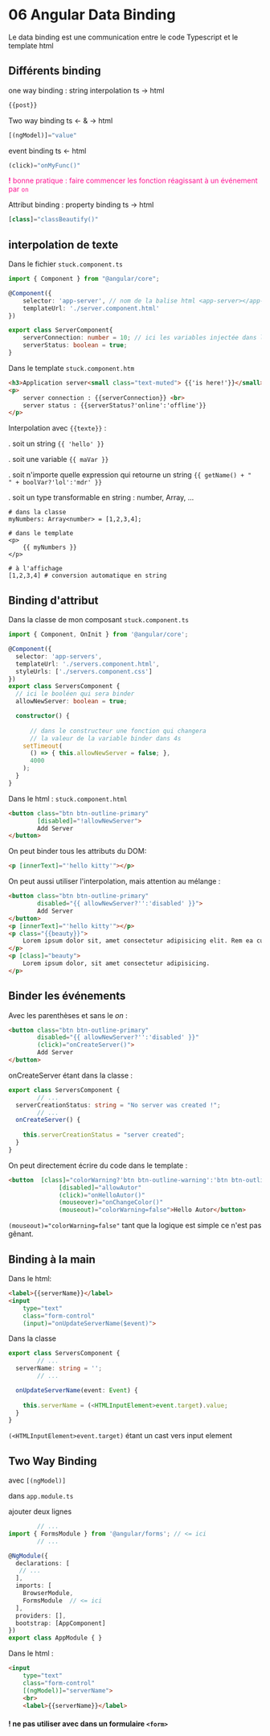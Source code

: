 # 06 Angular Data Binding

Le data binding est une communication entre le code Typescript et le template html

## Différents binding

one way binding : string interpolation   ts -> html

```jsx
{{post}}
```

Two way binding  ts <- & -> html

```jsx
[(ngModel)]="value"
```

event binding  ts <- html

```jsx
(click)="onMyFunc()"
```

<span style="color:deepPink">**!** bonne pratique : faire commencer les fonction réagissant à un événement par ```on``` </span>

Attribut binding : property binding  ts -> html

```jsx
[class]="classBeautify()"
```





## interpolation de texte

Dans le fichier `stuck.component.ts`

```typescript
import { Component } from "@angular/core";

@Component({
    selector: 'app-server', // nom de la balise html <app-server></app-server>
    templateUrl: './server.component.html'
})

export class ServerComponent{
    serverConnection: number = 10; // ici les variables injectée dans le template
    serverStatus: boolean = true;
}
```

Dans le template `stuck.component.htm`

```html
<h3>Application server<small class="text-muted"> {{'is here!'}}</small></h3>
<p>
    server connection : {{serverConnection}} <br>
    server status : {{serverStatus?'online':'offline'}}
</p>
```

Interpolation avec `{{texte}}` :

. soit un string `{{ 'hello' }}`

. soit une variable `{{ maVar }}`

. soit n'importe quelle expression qui retourne un string `{{ getName() + "  " + boolVar?'lol':'mdr' }}`

. soit un type transformable en string : number, Array<number>, ...

```shell
# dans la classe
myNumbers: Array<number> = [1,2,3,4]; 

# dans le template
<p>
    {{ myNumbers }}
</p>

# à l'affichage
[1,2,3,4] # conversion automatique en string
```

## Binding d'attribut

Dans la classe de mon composant `stuck.component.ts`

```typescript
import { Component, OnInit } from '@angular/core';

@Component({
  selector: 'app-servers',
  templateUrl: './servers.component.html',
  styleUrls: ['./servers.component.css']
})
export class ServersComponent {
  // ici le booléen qui sera binder  
  allowNewServer: boolean = true;

  constructor() {
      
      // dans le constructeur une fonction qui changera 
      // la valeur de la variable binder dans 4s
    setTimeout(
      () => { this.allowNewServer = false; },
      4000
    );
  }
}
```

Dans le html : `stuck.component.html`

```html
<button class="btn btn-outline-primary"
        [disabled]="!allowNewServer">
        Add Server
</button>
```

On peut binder tous les attributs du DOM:

```html
<p [innerText]="'hello kitty'"></p>
```

On peut aussi utiliser l'interpolation, mais attention au mélange :

```html
<button class="btn btn-outline-primary" 
        disabled="{{ allowNewServer?'':'disabled' }}">
        Add Server
</button>
<p [innerText]="'hello kitty'"></p>
<p class="{{beauty}}">
    Lorem ipsum dolor sit, amet consectetur adipisicing elit. Rem ea cum quae quisquam odit itaque!
</p>
<p [class]="beauty">
    Lorem ipsum dolor, sit amet consectetur adipisicing.
</p>
```

## Binder les événements

Avec les parenthèses et sans le *on* :

```html
<button class="btn btn-outline-primary" 
        disabled="{{ allowNewServer?'':'disabled' }}" 
        (click)="onCreateServer()">
        Add Server
</button>
```

onCreateServer étant dans la classe :

```typescript
export class ServersComponent {
		// ...
  serverCreationStatus: string = "No server was created !";
		// ...
  onCreateServer() {
    
    this.serverCreationStatus = "server created";
  }
}
```

On peut directement écrire du code dans le template :

```html
<button  [class]="colorWarning?'btn btn-outline-warning':'btn btn-outline-primary'" 
              [disabled]="allowAutor"
              (click)="onHelloAutor()"
              (mouseover)="onChangeColor()"
              (mouseout)="colorWarning=false">Hello Autor</button>
```

```(mouseout)="colorWarning=false"```  tant que la logique est simple ce n'est pas gênant.

## Binding à la main

Dans le html:

```html
<label>{{serverName}}</label>
<input 
    type="text"
    class="form-control"
    (input)="onUpdateServerName($event)">
```

Dans la classe 

```typescript
export class ServersComponent {
		// ...
  serverName: string = '';
		// ...

  onUpdateServerName(event: Event) {
      
    this.serverName = (<HTMLInputElement>event.target).value;
  }
}
```

`(<HTMLInputElement>event.target)`  étant un cast vers input element

## Two Way Binding

avec `[(ngModel)]`



dans `app.module.ts`

ajouter deux lignes

```typescript
		// ...
import { FormsModule } from '@angular/forms'; // <= ici
		// ...

@NgModule({
  declarations: [
   // ...
  ],
  imports: [
    BrowserModule,
    FormsModule  // <= ici
  ],
  providers: [],
  bootstrap: [AppComponent]
})
export class AppModule { }
```

Dans le html :

```html
<input 
    type="text"
    class="form-control"
    [(ngModel)]="serverName">
    <br>
    <label>{{serverName}}</label>
```

#### ! ne pas utiliser avec dans un formulaire `<form>` 

